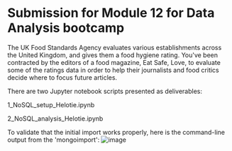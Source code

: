 # Submission for Module 12 for Data Analysis bootcamp

The UK Food Standards Agency evaluates various establishments across the United Kingdom, and gives them a food hygiene rating. You've been contracted by the editors of a food magazine, Eat Safe, Love, to evaluate some of the ratings data in order to help their journalists and food critics decide where to focus future articles.

There are two Jupyter notebook scripts presented as deliverables:

1_NoSQL_setup_Helotie.ipynb

2_NoSQL_analysis_Helotie.ipynb


To validate that the initial import works properly, here is the command-line output from the 'mongoimport':
![image](https://github.com/mark-helotie/nosql-challenge/assets/43053988/c5a5c725-e681-4520-a445-f2d7d5f83213)


